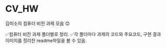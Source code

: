 # CV_HW
김미소의 컴퓨터 비전 과제 모음 😊

✅컴퓨터 비전 과제 폴더별로 정리.
✅각 폴더마다 과제의 코드와 주요코드, 구현 결과 이미지를 정리한 readme파일을 볼 수 있음.
